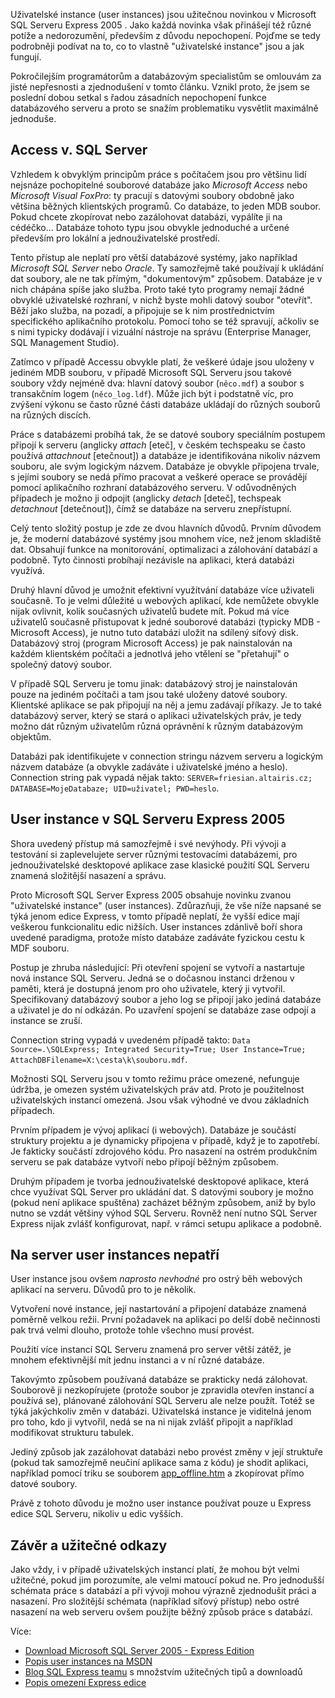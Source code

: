 <!-- dcterms:identifier = aspnetcz#86 -->
<!-- dcterms:title = Představení uživatelských instancí SQL Serveru 2005 -->
<!-- dcterms:abstract = Uživatelské instance (user instances) jsou užitečnou novinkou v Microsoft SQL Serveru Express 2005 . Jako každá novinka však přinášejí též různé potíže a nedorozumění, především z důvodu nepochopení. Pojďme se tedy podrobněji podívat na to, co to vlastně "uživatelské instance" jsou a jak fungují. -->
<!-- np9:categoryId = 1 -->
<!-- x4w:category = Tipy, triky -->
<!-- np9:authorId = 1 -->
<!-- np9:authorEmail = michal.valasek@altairis.cz -->
<!-- dcterms:creator = Michal Altair Valášek -->
<!-- dcterms:created = 2006-04-12T01:18:58.34+02:00 -->
<!-- dcterms:dateAccepted = 2006-04-12T01:18:58.34+02:00 -->

Uživatelské instance (user instances) jsou užitečnou novinkou v Microsoft SQL Serveru Express 2005 . Jako každá novinka však přinášejí též různé potíže a nedorozumění, především z důvodu nepochopení. Pojďme se tedy podrobněji podívat na to, co to vlastně "uživatelské instance" jsou a jak fungují.

Pokročilejším programátorům a databázovým specialistům se omlouvám za jisté nepřesnosti a zjednodušení v tomto článku. Vznikl proto, že jsem se poslední dobou setkal s řadou zásadních nepochopení funkce databázového serveru a proto se snažím problematiku vysvětlit maximálně jednoduše.

## Access v. SQL Server

Vzhledem k obvyklým principům práce s počítačem jsou pro většinu lidí nejsnáze pochopitelné souborové databáze jako *Microsoft Access* nebo *Microsoft Visual FoxPro*: ty pracují s datovými soubory obdobně jako většina běžných klientských programů. Co databáze, to jeden MDB soubor. Pokud chcete zkopírovat nebo zazálohovat databázi, vypálíte ji na cédéčko... Databáze tohoto typu jsou obvykle jednoduché a určené především pro lokální a jednouživatelské prostředí.

Tento přístup ale neplatí pro větší databázové systémy, jako například *Microsoft SQL Server* nebo *Oracle*. Ty samozřejmě také používají k ukládání dat soubory, ale ne tak přímým, "dokumentovým" způsobem. Databáze je v nich chápána spíše jako služba. Proto také tyto programy nemají žádné obvyklé uživatelské rozhraní, v nichž byste mohli datový soubor "otevřít". Běží jako služba, na pozadí, a připojuje se k nim prostřednictvím specifického aplikačního protokolu. Pomocí toho se též spravují, ačkoliv se s nimi typicky dodávají i vizuální nástroje na správu (Enterprise Manager, SQL Management Studio). 

Zatímco v případě Accessu obvykle platí, že veškeré údaje jsou uloženy v jediném MDB souboru, v případě Microsoft SQL Serveru jsou takové soubory vždy nejméně dva: hlavní datový soubor (`něco.mdf`) a soubor s transakčním logem (`něco_log.ldf`). Může jich být i podstatně víc, pro zvýšení výkonu se často různé části databáze ukládají do různých souborů na různých discích. 

Práce s databázemi probíhá tak, že se datové soubory speciálním postupem připojí k serveru (anglicky *attach* [eteč], v českém techspeaku se často používá *attachnout* [etečnout]) a databáze je identifikována nikoliv názvem souboru, ale svým logickým názvem. Databáze je obvykle připojena trvale, s jejími soubory se nedá přímo pracovat a veškeré operace se provádějí pomocí aplikačního rozhraní databázového serveru. V odůvodněných případech je možno ji odpojit (anglicky *detach* [deteč], techspeak *detachnout* [detečnout]), čímž se databáze na serveru znepřístupní.

Celý tento složitý postup je zde ze dvou hlavních důvodů. Prvním důvodem je, že moderní databázové systémy jsou mnohem více, než jenom skladiště dat. Obsahují funkce na monitorování, optimalizaci a zálohování databází a podobně. Tyto činnosti probíhají nezávisle na aplikaci, která databázi využívá.

Druhý hlavní důvod je umožnit efektivní využítvání databáze více uživateli současně. To je velmi důležité u webových aplikací, kde nemůžete obvykle nijak ovlivnit, kolik současných uživatelů budete mít. Pokud má více uživatelů současně přistupovat k jedné souborové databázi (typicky MDB - Microsoft Access), je nutno tuto databázi uložit na sdílený síťový disk. Databázový stroj (program Microsoft Access) je pak nainstalován na každém klientském počítači a jednotlvá jeho vtělení se "přetahují" o společný datový soubor. 

V případě SQL Serveru je tomu jinak: databázový stroj je nainstalován pouze na jediném počítači a tam jsou také uloženy datové soubory. Klientské aplikace se pak připojují na něj a jemu zadávají příkazy. Je to také databázový server, který se stará o aplikaci uživatelských práv, je tedy možno dát různým uživatelům různá oprávnění k různým databázovým objektům.

Databázi pak identifikujete v connection stringu názvem serveru a logickým názvem databáze (a obvykle zadáváte i uživatelské jméno a heslo). Connection string pak vypadá nějak takto: `SERVER=friesian.altairis.cz; DATABASE=MojeDatabaze; UID=uživatel; PWD=heslo`.

## User instance v SQL Serveru Express 2005

Shora uvedený přístup má samozřejmě i své nevýhody. Při vývoji a testování si zaplevelujete server různými testovacími databázemi, pro jednouživatelské desktopové aplikace zase klasické použití SQL Serveru znamená složitější nasazení a správu.

Proto Microsoft SQL Server Express 2005 obsahuje novinku zvanou "uživatelské instance" (user instances). Zdůrazňuji, že vše níže napsané se týká jenom edice Express, v tomto případě neplatí, že vyšší edice mají veškerou funkcionalitu edic nižších. User instances zdánlivě boří shora uvedené paradigma, protože místo databáze zadáváte fyzickou cestu k MDF souboru. 

Postup je zhruba následující: Při otevření spojení se vytvoří a nastartuje nová instance SQL Serveru. Jedná se o dočasnou instanci drženou v paměti, která je dostupná jenom pro oho uživatele, který ji vytvořil. Specifikovaný databázový soubor a jeho log se připojí jako jediná databáze a uživatel je do ní odkázán. Po uzavření spojení se databáze zase odpojí a instance se zruší.

Connection string vypadá v uvedeném případě takto: `Data Source=.\SQLExpress; Integrated Security=True; User Instance=True; AttachDBFilename=X:\cesta\k\souboru.mdf`.

Možnosti SQL Serveru jsou v tomto režimu práce omezené, nefunguje údržba, je omezen systém uživatelských práv atd. Proto je použitelnost uživatelských instancí omezená. Jsou však výhodné ve dvou základních případech.

Prvním případem je vývoj aplikací (i webových). Databáze je součástí struktury projektu a je dynamicky připojena v případě, když je to zapotřebí. Je fakticky součástí zdrojového kódu. Pro nasazení na ostrém produkčním serveru se pak databáze vytvoří nebo připojí běžným způsobem.

Druhým případem je tvorba jednouživatelské desktopové aplikace, která chce využívat SQL Server pro ukládání dat. S datovými soubory je možno (pokud není aplikace spuštěna) zacházet běžným způsobem, aniž by bylo nutno se vzdát většiny výhod SQL Serveru. Rovněž není nutno SQL Server Express nijak zvlášť konfigurovat, např. v rámci setupu aplikace a podobně.

## Na server user instances nepatří

User instance jsou ovšem *naprosto nevhodné* pro ostrý běh webových aplikací na serveru. Důvodů pro to je několik.

Vytvoření nové instance, její nastartování a připojení databáze znamená poměrně velkou režii. První požadavek na aplikaci po delší době nečinnosti pak trvá velmi dlouho, protože tohle všechno musí provést.

Použití více instancí SQL Serveru znamená pro server větší zátěž, je mnohem efektivnější mít jednu instanci a v ní různé databáze.

Takovýmto způsobem používaná databáze se prakticky nedá zálohovat. Souborově ji nezkopírujete (protože soubor je zpravidla otevřen instancí a používá se), plánované zálohování SQL Serveru ale nelze použít. Totéž se týká jakýchkoliv změn v databázi. Uživatelská instance je viditelná jenom pro toho, kdo ji vytvořil, nedá se na ni nijak zvlášť připojit a například modifikovat strukturu tabulek. 

Jediný způsob jak zazálohovat databázi nebo provést změny v její struktuře (pokud tak samozřejmě neučiní aplikace sama z kódu) je shodit aplikaci, například pomocí triku se souborem [app_offline.htm](https://www.aspnet.cz/Articles/77-tajemstvi-souboru-app-offline-htm-snadny-upgrade-aplikaci-v-asp-net-2-0.aspx) a zkopírovat přímo datové soubory.

Právě z tohoto důvodu je možno user instance používat pouze u Express edice SQL Serveru, nikoliv u edic vyšších.

## Závěr a užitečné odkazy

Jako vždy, i v případě uživatelských instancí platí, že mohou být velmi užitečné, pokud jim porozumíte, ale velmi matoucí pokud ne. Pro jednodušší schémata práce s databází a při vývoji mohou výrazně zjednodušit práci a nasazení. Pro složitější schémata (například síťový přístup) nebo ostré nasazení na web serveru ovšem použijte běžný způsob práce s databází.

Více:

*   [Download Microsoft SQL Server 2005 - Express Edition](http://msdn.microsoft.com/vstudio/express/sql/) 
*   [Popis user instances na MSDN](http://msdn.microsoft.com/sql/express/default.aspx?pull=/library/en-us/dnsse/html/sqlexpuserinst.asp) 
*   [Blog SQL Express teamu](http://blogs.msdn.com/sqlexpress/) s množstvím užitečných tipů a downloadů
*   [Popis omezení Express edice](http://www.teratrax.com/articles/sql_server_2005_express.html) 